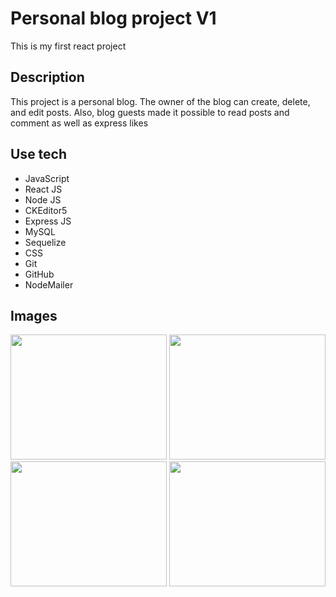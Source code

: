 # Personal blog project V1

This is my first react project

## Description

This project is a personal blog. The owner of the blog can create, delete, and edit posts. Also, blog guests made it possible to read posts and comment as well as express likes

## Use tech

- JavaScript
- React JS
- Node JS
- CKEditor5
- Express JS
- MySQL
- Sequelize
- CSS
- Git
- GitHub
- NodeMailer

## Images
<img src="https://user-images.githubusercontent.com/68605945/126247559-be6abc46-0bda-47cf-8e79-c06525d1d0da.jpg" width="250" height="200"> <img src="https://user-images.githubusercontent.com/68605945/126247670-498ee624-91a0-4fc6-beb2-a77ba2effbd2.jpg" width="250" height="200"> <img src="https://user-images.githubusercontent.com/68605945/126247687-35780ce7-967e-4732-90a5-163a8fb6932e.jpg" width="250" height="200"> <img src="https://user-images.githubusercontent.com/68605945/126247707-4c90c570-24b9-4b10-8720-4e13949dca41.jpg" width="250" height="200">

